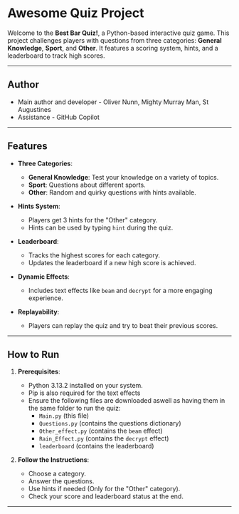 # Awesome Quiz Project

Welcome to the **Best Bar Quiz!**, a Python-based interactive quiz game. This project challenges players with questions from three categories: **General Knowledge**, **Sport**, and **Other**. It features a scoring system, hints, and a leaderboard to track high scores.

---

## Author
- Main author and developer - Oliver Nunn, Mighty Murray Man, St Augustines
- Assistance - GitHub Copilot

---
## Features

- **Three Categories**:
  - **General Knowledge**: Test your knowledge on a variety of topics.
  - **Sport**: Questions about different sports.
  - **Other**: Random and quirky questions with hints available.
  
- **Hints System**:
  - Players get 3 hints for the "Other" category.
  - Hints can be used by typing `hint` during the quiz.

- **Leaderboard**:
  - Tracks the highest scores for each category.
  - Updates the leaderboard if a new high score is achieved.

- **Dynamic Effects**:
  - Includes text effects like `beam` and `decrypt` for a more engaging experience.

- **Replayability**:
  - Players can replay the quiz and try to beat their previous scores.

---

## How to Run

1. **Prerequisites**:
   - Python 3.13.2 installed on your system.
   - Pip is also required for the text effects
   - Ensure the following files are downloaded aswell as having them in the same folder to run the quiz:
     - `Main.py` (this file)
     - `Questions.py` (contains the questions dictionary)
     - `Other_effect.py` (contains the `beam` effect)
     - `Rain_Effect.py` (contains the `decrypt` effect)
     - `leaderboard` (contains the leaderboard)


3. **Follow the Instructions**:
   - Choose a category.
   - Answer the questions.
   - Use hints if needed (Only for the "Other" category).
   - Check your score and leaderboard status at the end.

---
